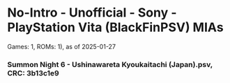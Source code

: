 # No-Intro - Unofficial - Sony - PlayStation Vita (BlackFinPSV) MIAs
Games: 1, ROMs: 1), as of 2025-01-27
### Summon Night 6 - Ushinawareta Kyoukaitachi (Japan).psv, CRC: 3b13c1e9
